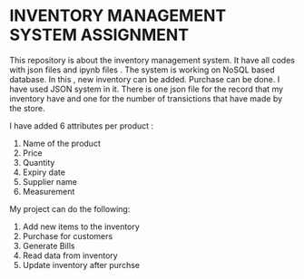 # INVENTORY MANAGEMENT SYSTEM ASSIGNMENT
This repository is about the inventory management system.
It have all codes with json files and ipynb files .
The system is working on NoSQL based database.
In this , new inventory can be added.
Purchase can be done.
I have used JSON system in it. 
There is one json file for the record that my inventory have and one for the number of transictions that have made by the store.

I have added 6 attributes per product :
1. Name of the product
2. Price
3. Quantity
4. Expiry date
5. Supplier name
6. Measurement

My project can do the following:
1. Add new items to the inventory
2. Purchase for customers
3. Generate Bills
4. Read data from inventory
5. Update inventory after purchse
